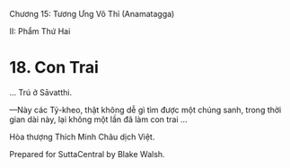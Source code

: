  

Chương 15: Tương Ưng Vô Thỉ (Anamatagga)

II: Phẩm Thứ Hai

# 18\. Con Trai

… Trú ở Sāvatthi.

—Này các Tỷ-kheo, thật không dễ gì tìm được một chúng sanh, trong thời gian dài này, lại không một lần đã làm con trai …

Hòa thượng Thích Minh Châu dịch Việt.

Prepared for SuttaCentral by Blake Walsh.